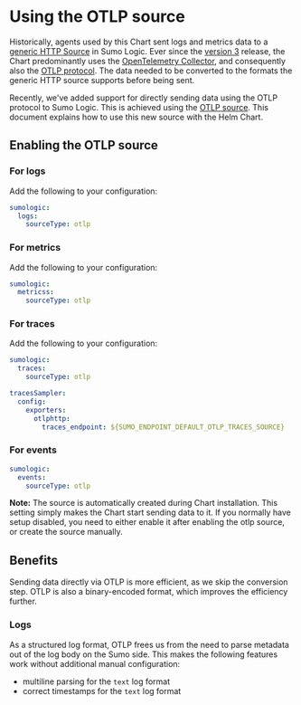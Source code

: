 # Using the OTLP source

Historically, agents used by this Chart sent logs and metrics data to a [generic HTTP Source][http_source] in Sumo Logic. Ever since the
[version 3][v3] release, the Chart predominantly uses the [OpenTelemetry Collector][otel], and consequently also the [OTLP protocol][otlp].
The data needed to be converted to the formats the generic HTTP source supports before being sent.

Recently, we've added support for directly sending data using the OTLP protocol to Sumo Logic. This is achieved using the [OTLP
source][otlp_source]. This document explains how to use this new source with the Helm Chart.

## Enabling the OTLP source

### For logs

Add the following to your configuration:

```yaml
sumologic:
  logs:
    sourceType: otlp
```

### For metrics

Add the following to your configuration:

```yaml
sumologic:
  metricss:
    sourceType: otlp
```

### For traces

Add the following to your configuration:

```yaml
sumologic:
  traces:
    sourceType: otlp

tracesSampler:
  config:
    exporters:
      otlphttp:
        traces_endpoint: ${SUMO_ENDPOINT_DEFAULT_OTLP_TRACES_SOURCE}
```

### For events

```yaml
sumologic:
  events:
    sourceType: otlp
```

**Note:** The source is automatically created during Chart installation. This setting simply makes the Chart start sending data to it. If
you normally have setup disabled, you need to either enable it after enabling the otlp source, or create the source manually.

## Benefits

Sending data directly via OTLP is more efficient, as we skip the conversion step. OTLP is also a binary-encoded format, which improves the
efficiency further.

### Logs

As a structured log format, OTLP frees us from the need to parse metadata out of the log body on the Sumo side. This makes the following
features work without additional manual configuration:

- multiline parsing for the `text` log format
- correct timestamps for the `text` log format

[http_source]: https://help.sumologic.com/docs/send-data/hosted-collectors/http-source/logs-metrics/
[otlp_source]: https://help.sumologic.com/docs/send-data/hosted-collectors/http-source/otlp/
[v3]: https://github.com/SumoLogic/sumologic-kubernetes-collection/releases/tag/v3.0.0
[otel]: ./opentelemetry-collector.md
[otlp]: https://github.com/open-telemetry/opentelemetry-specification/blob/main/specification/protocol/otlp.md

